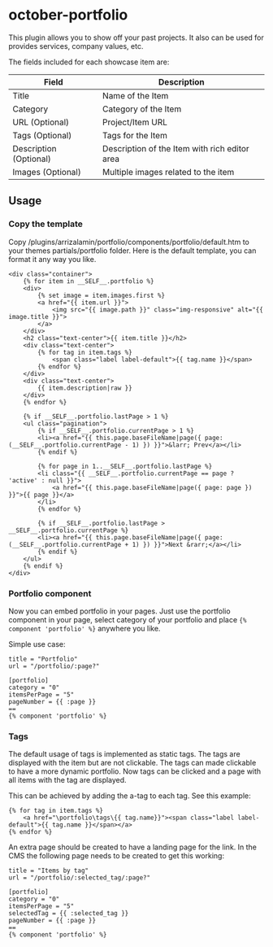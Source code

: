 # october-portfolio
This plugin allows you to show off your past projects. It also can be used for provides services, company values, etc.

The fields included for each showcase item are:

**Field**               | **Description**
------------------------|--------------------
Title                   | Name of the Item
Category                | Category of the Item
URL (Optional)          | Project/Item URL
Tags (Optional)         | Tags for the Item
Description (Optional)  | Description of the Item with rich editor area
Images (Optional)       | Multiple images related to the item

## Usage
### Copy the template
Copy /plugins/arrizalamin/portfolio/components/portfolio/default.htm to your themes partials/portfolio folder. Here is the default template, you can format it any way you like.
~~~
<div class="container">
    {% for item in __SELF__.portfolio %}
    <div>
        {% set image = item.images.first %}
        <a href="{{ item.url }}">
            <img src="{{ image.path }}" class="img-responsive" alt="{{ image.title }}">
        </a>
    </div>
    <h2 class="text-center">{{ item.title }}</h2>
    <div class="text-center">
        {% for tag in item.tags %}
            <span class="label label-default">{{ tag.name }}</span>
        {% endfor %}
    </div>
    <div class="text-center">
        {{ item.description|raw }}
    </div>
    {% endfor %}

    {% if __SELF__.portfolio.lastPage > 1 %}
    <ul class="pagination">
        {% if __SELF__.portfolio.currentPage > 1 %}
        <li><a href="{{ this.page.baseFileName|page({ page: (__SELF__.portfolio.currentPage - 1) }) }}">&larr; Prev</a></li>
        {% endif %}

        {% for page in 1..__SELF__.portfolio.lastPage %}
        <li class="{{ __SELF__.portfolio.currentPage == page ? 'active' : null }}">
            <a href="{{ this.page.baseFileName|page({ page: page }) }}">{{ page }}</a>
        </li>
        {% endfor %}

        {% if __SELF__.portfolio.lastPage > __SELF__.portfolio.currentPage %}
        <li><a href="{{ this.page.baseFileName|page({ page: (__SELF__.portfolio.currentPage + 1) }) }}">Next &rarr;</a></li>
        {% endif %}
    </ul>
    {% endif %}
</div>
~~~

### Portfolio component
Now you can embed portfolio in your pages. Just use the portfolio component in your page, select category of your portfolio and place `{% component 'portfolio' %}` anywhere you like.

Simple use case:
~~~
title = "Portfolio"
url = "/portfolio/:page?"

[portfolio]
category = "0"
itemsPerPage = "5"
pageNumber = {{ :page }}
==
{% component 'portfolio' %}
~~~

### Tags
The default usage of tags is implemented as static tags. The tags are displayed with the item but are not clickable.
The tags can made clickable to have a more dynamic portfolio. Now tags can be clicked and a page with all items with the tag are displayed.

This can be achieved by adding the a-tag to each tag. See this example:
~~~
{% for tag in item.tags %}
    <a href="\portfolio\tags\{{ tag.name}}"><span class="label label-default">{{ tag.name }}</span></a>
{% endfor %}
~~~

An extra page should be created to have a landing page for the link.
In the CMS the following page needs to be created to get this working:
~~~
title = "Items by tag"
url = "/portfolio/:selected_tag/:page?"

[portfolio]
category = "0"
itemsPerPage = "5"
selectedTag = {{ :selected_tag }}
pageNumber = {{ :page }}
==
{% component 'portfolio' %}
~~~
